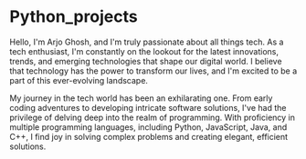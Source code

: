 # Python_projects


Hello, I'm Arjo Ghosh, and I'm truly passionate about all things tech. As a tech enthusiast, I'm constantly on the lookout for the latest innovations, trends, and emerging technologies that shape our digital world. I believe that technology has the power to transform our lives, and I'm excited to be a part of this ever-evolving landscape.

My journey in the tech world has been an exhilarating one. From early coding adventures to developing intricate software solutions, I've had the privilege of delving deep into the realm of programming. With proficiency in multiple programming languages, including Python, JavaScript, Java, and C++, I find joy in solving complex problems and creating elegant, efficient solutions.

 

